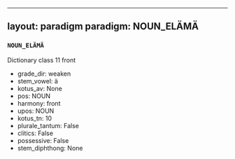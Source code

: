 
---
layout: paradigm
paradigm: NOUN_ELÄMÄ
---
### ` NOUN_ELÄMÄ `

Dictionary class 11 front
* grade_dir: weaken
* stem_vowel: ä
* kotus_av: None
* pos: NOUN
* harmony: front
* upos: NOUN
* kotus_tn: 10
* plurale_tantum: False
* clitics: False
* possessive: False
* stem_diphthong: None
